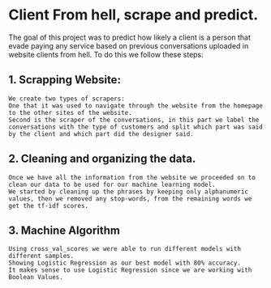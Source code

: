 # Client From hell, scrape and predict.
The goal of this project was to predict how likely a client is a person that evade paying any service based on previous conversations uploaded in website clients from hell.
To do this we follow these steps:
## 1. Scrapping Website:
    We create two types of scrapers:
    One that it was used to navigate through the website from the homepage to the other sites of the website.
    Second is the scraper of the conversations, in this part we label the conversations with the type of customers and split which part was said by the client and which part did the designer said.
## 2. Cleaning and organizing the data.
    Once we have all the information from the website we proceeded on to clean our data to be used for our machine learning model.
    We started by cleaning up the phrases by keeping only alphanumeric values, then we removed any stop-words, from the remaining words we get the tf-idf scores.
## 3. Machine Algorithm
    Using cross_val_scores we were able to run different models with different samples.
    Showing Logistic Regression as our best model with 80% accuracy.
    It makes sense to use Logistic Regression since we are working with Boolean Values.
